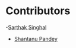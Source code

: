 # Contributors

-[Sarthak Singhal](https://github.com/Guillotine189)
- [Shantanu Pandey](https://github.com/ShantanuP108)
